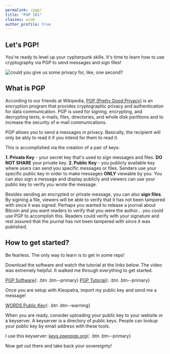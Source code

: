 ```yaml
---
permalink: /pgp/
title: "PGP 101"
classes: wide
author_profile: true
---
```


## Let's PGP!
You're ready to level up your cypherpunk skills. It's time to learn how to use cryptography via PGP to send messages and sign files!

![could you give us some privacy for, like, one second?](https://media0.giphy.com/media/3otPoyXM2G9VRgROnK/giphy.gif?cid=ecf05e477d673bb37b8a248e46d14c623ee60f3220b4d493&rid=giphy.gif)

## What is PGP

According to our friends at Wikipedia, [PGP (Pretty Good Privacy)](https://en.wikipedia.org/wiki/Pretty_Good_Privacy) is an encryption program that provides cryptographic privacy and authentication for data communication. PGP is used for signing, encrypting, and decrypting texts, e-mails, files, directories, and whole disk partitions and to increase the security of e-mail communications. 

PGP allows you to send a messages in privacy. Basically, the recipient will only be ably to read it if  you intend for them to read it.

This is accomplished via the creation of a pair of keys:

**1. Private Key** - your secret key that's used to sign messages and files. **DO NOT SHARE** your private key. 
**2. Public Key** - you publicly available key where users can send you specific messages or files. Senders use your specific public key in order to make messages **ONLY** viewable by you. You can also sign a message and display publicly and viewers can use your public key to verify you wrote the message.

Besides sending an encrypted or private message, you can also **sign files**. By sigining a file, viewers will be able to verify that it has not been tampered with since it was signed. Perhaps you wanted to release a journal about Bitcoin and you want readers to verify that you were the author... you could use PGP to accomplish this. Readers could verify with your signature and rest assured that the journal has not been tampered with since it was published. 

## How to get started?
Be fearless. The only way to learn is to get in some reps!

Download the software and watch the tutorial at the links below. The video was extremely helpful. It walked me through everything to get started.

[PGP Software](https://www.gpg4win.org/index.html){: .btn .btn--primary}
[PGP Tutorial](https://youtu.be/CEADq-B8KtI){: .btn .btn--primary}

Once you are setup with Kleopatra, import my public key and send me a message!

[WORDS Public Key](https://raw.githubusercontent.com/bitcoinwords/bitcoinwords.github.io/master/assets/public-key/WORDS-public-key.txt){: .btn .btn--warning}

When you are ready, consider uploading your public key to your website or a keyserver. A keyserver is a directory of public keys. People can lookup your public key by email address with these tools. 

I use this keyserver:
[keys.openpgp.org](https://keys.openpgp.org/){: .btn .btn--primary}

Now get out there and take back your sovereignty!